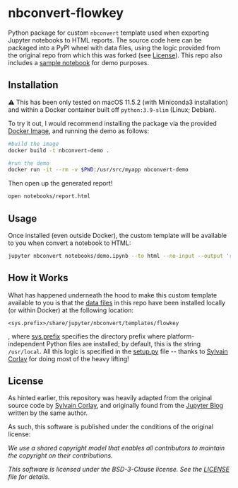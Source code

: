 # nbconvert-flowkey

Python package for custom `nbconvert` template used when exporting Jupyter notebooks to HTML reports. The source code here can be packaged into a PyPI wheel with data files, using the logic provided from the original repo from which this was forked (see [License](##license)).
This repo also includes a [sample notebook](notebooks/demo.ipynb) for demo purposes.

## Installation

:warning: This has been only tested on macOS 11.5.2 (with Miniconda3 installation) and within a Docker container built off `python:3.9-slim` (Linux; Debian). 

To try it out, I would recommend installing the package via the provided [Docker Image](Dockerfile), and running the demo as follows:

```bash
#build the image
docker build -t nbconvert-demo .

#run the demo
docker run -it --rm -v $PWD:/usr/src/myapp nbconvert-demo
```

Then open up the generated report!

```bash
open notebooks/report.html
```

## Usage

Once installed (even outside Docker), the custom template will be available to you when convert a notebook to HTML:

```bash
jupyter nbconvert notebooks/demo.ipynb --to html --no-input --output 'report.html' --template flowkey
```

## How it Works

What has happened underneath the hood to make this custom template available to you is that the [data files](share/jupyter/nbconvert/templates/flowkey) in this repo
have been installed locally (or within Docker) at the following location:

```
<sys.prefix>/share/jupyter/nbconvert/templates/flowkey
```

, where [sys.prefix](https://docs.python.org/3/library/sys.html#sys.prefix) specifies the directory prefix where platform-independent
Python files are installed; by default, this is the string `/usr/local`. All this logic is specified in the [setup.py](setup.py) file -- 
thanks to [Sylvain Corlay](https://github.com/SylvainCorlay/nbconvert-acme) for doing most of the heavy lifting!


## License

As hinted earlier, this repository was heavily adapted from the original source code by [Sylvain Corlay](https://github.com/SylvainCorlay),
and originally found from the [Jupyter Blog](https://blog.jupyter.org/the-templating-system-of-nbconvert-6-47ea781eacd2)
written by the same author.

As such, this software is published under the conditions of the original license:

*We use a shared copyright model that enables all contributors to maintain the
copyright on their contributions.*

*This software is licensed under the BSD-3-Clause license. See the
[LICENSE](LICENSE) file for details.*
